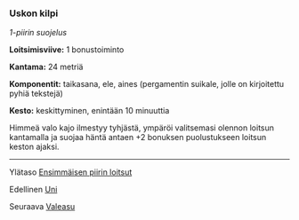 ### Uskon kilpi

*1-piirin suojelus*

**Loitsimisviive:** 1 bonustoiminto

**Kantama:** 24 metriä

**Komponentit:** taikasana, ele, aines (pergamentin suikale,
jolle on kirjoitettu pyhiä tekstejä)

**Kesto:** keskittyminen, enintään 10 minuuttia

Himmeä valo kajo ilmestyy tyhjästä, ympäröi valitsemasi
olennon loitsun kantamalla ja suojaa häntä antaen +2 bonuksen
puolustukseen loitsun keston ajaksi.

----

Ylätaso [Ensimmäisen piirin loitsut](1_piirin_loitsut.md)

Edellinen [Uni](Uni.md)

Seuraava [Valeasu](Valeasu.md)
